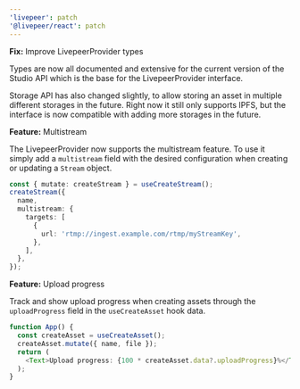 ```yaml
---
'livepeer': patch
'@livepeer/react': patch
---
```


**Fix:** Improve LivepeerProvider types

Types are now all documented and extensive for the current version of the Studio
API which is the base for the LivepeerProvider interface.

Storage API has also changed slightly, to allow storing an asset in multiple
different storages in the future. Right now it still only supports IPFS, but the
interface is now compatible with adding more storages in the future.

**Feature:** Multistream

The LivepeerProvider now supports the multistream feature. To use it simply add
a `multistream` field with the desired configuration when creating or updating a
`Stream` object.

```typescript
const { mutate: createStream } = useCreateStream();
createStream({
  name,
  multistream: {
    targets: [
      {
        url: 'rtmp://ingest.example.com/rtmp/myStreamKey',
      },
    ],
  },
});
```

**Feature:** Upload progress

Track and show upload progress when creating assets through the `uploadProgress`
field in the `useCreateAsset` hook data.

```typescript
function App() {
  const createAsset = useCreateAsset();
  createAsset.mutate({ name, file });
  return (
    <Text>Upload progress: {100 * createAsset.data?.uploadProgress}%</Text>
  );
}
```
